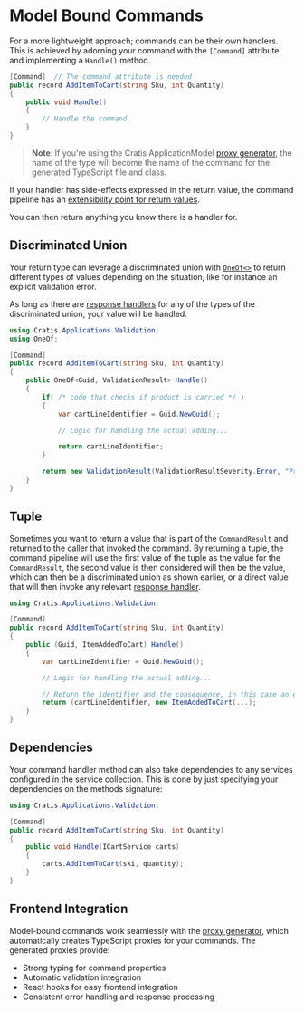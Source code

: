 # Model Bound Commands

For a more lightweight approach; commands can be their own handlers.
This is achieved by adorning your command with the `[Command]` attribute
and implementing a `Handle()` method.

```csharp
[Command]  // The command attribute is needed
public record AddItemToCart(string Sku, int Quantity)
{
    public void Handle()
    {
        // Handle the command
    }
}
```

> **Note**: If you're using the Cratis ApplicationModel [proxy generator](../proxy-generation.md), the name of the type
> will become the name of the command for the generated TypeScript file and class.

If your handler has side-effects expressed in the return value, the
command pipeline has an [extensibility point for return values](./response-value-handlers.md).

You can then return anything you know there is a handler for.

## Discriminated Union

Your return type can leverage a discriminated union with [`OneOf<>`](https://github.com/mcintyre321/OneOf/) to
return different types of values depending on the situation, like for instance an explicit validation error.

As long as there are [response handlers](./response-value-handlers.md) for any of the types of the discriminated union, your value
will be handled.

```csharp
using Cratis.Applications.Validation;
using OneOf;

[Command]
public record AddItemToCart(string Sku, int Quantity)
{
    public OneOf<Guid, ValidationResult> Handle()
    {
        if( /* code that checks if product is carried */ )
        {
            var cartLineIdentifier = Guid.NewGuid();

            // Logic for handling the actual adding...

            return cartLineIdentifier;
        }

        return new ValidationResult(ValidationResultSeverity.Error, "Product is not carried anymore", [], null!);
    }
}
```

## Tuple

Sometimes you want to return a value that is part of the `CommandResult` and returned to the
caller that invoked the command. By returning a tuple, the command pipeline will use the
first value of the tuple as the value for the `CommandResult`, the second value is then considered
will then be the value, which can then be a discriminated union as shown earlier, or a direct
value that will then invoke any relevant [response handler](./response-value-handlers.md).

```csharp
using Cratis.Applications.Validation;

[Command]
public record AddItemToCart(string Sku, int Quantity)
{
    public (Guid, ItemAddedToCart) Handle()
    {
        var cartLineIdentifier = Guid.NewGuid();

        // Logic for handling the actual adding...

        // Return the identifier and the consequence, in this case an event handled by Chronicle.
        return (cartLineIdentifier, new ItemAddedToCart(...);
    }
}
```

## Dependencies

Your command handler method can also take dependencies to any services configured in the
service collection. This is done by just specifying your dependencies on the methods signature:

```csharp
using Cratis.Applications.Validation;

[Command]
public record AddItemToCart(string Sku, int Quantity)
{
    public void Handle(ICartService carts)
    {
        carts.AddItemToCart(ski, quantity);
    }
}
```

## Frontend Integration

Model-bound commands work seamlessly with the [proxy generator](../proxy-generation.md), which automatically creates TypeScript proxies for your commands. The generated proxies provide:

- Strong typing for command properties
- Automatic validation integration
- React hooks for easy frontend integration
- Consistent error handling and response processing
